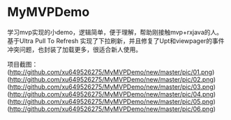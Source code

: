 # MyMVPDemo
学习mvp实现的小demo，逻辑简单，便于理解，帮助刚接触mvp+rxjava的人。
基于Ultra Pull To Refresh 实现了下拉刷新，并且修复了Upt和viewpager的事件冲突问题，也封装了加载更多，很适合新人使用。

项目截图：
(http://github.com/xu649526275/MyMVPDemo/new/master/pic/01.png)
(http://github.com/xu649526275/MyMVPDemo/new/master/pic/02.png)
(http://github.com/xu649526275/MyMVPDemo/new/master/pic/03.png)
(http://github.com/xu649526275/MyMVPDemo/new/master/pic/04.png)
(http://github.com/xu649526275/MyMVPDemo/new/master/pic/05.png)
(http://github.com/xu649526275/MyMVPDemo/new/master/pic/06.png)

